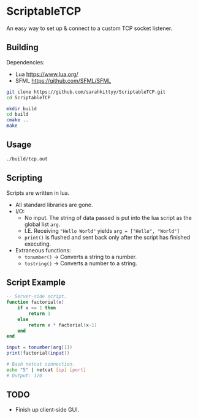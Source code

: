 # ScriptableTCP

An easy way to set up & connect to a custom TCP socket listener.

## Building

Dependencies:
* Lua https://www.lua.org/
* SFML https://github.com/SFML/SFML

```bash
git clone https://github.com/sarahkittyy/ScriptableTCP.git
cd ScriptableTCP

mkdir build
cd build
cmake ..
make
```

## Usage

```bash
./build/tcp.out
```

## Scripting

Scripts are written in lua.

* All standard libraries are gone.
* I/O:
    * No input. The string of data passed is put into the lua script as the global list `arg`.
    * I.E. Receiving `"Hello World"` yields `arg = ["Hello", "World"]`
    * `print()` is flushed and sent back only after the script has finished executing.
* Extraneous functions:
    * `tonumber()` -> Converts a string to a number.
    * `tostring()` -> Converts a number to a string.
    
## Script Example

```lua
-- Server-side script.
function factorial(x)
    if x <= 1 then
        return 1
    else
        return x * factorial(x-1)
    end
end

input = tonumber(arg[1])
print(factorial(input))
```
```bash
# Bash netcat connection.
echo "5" | netcat [ip] [port]
# Output: 120
```

## TODO

* Finish up client-side GUI.